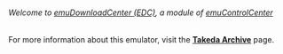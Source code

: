 ###### Welcome to [emuDownloadCenter (EDC)](https://github.com/PhoenixInteractiveNL/emuDownloadCenter/wiki/), a module of [emuControlCenter](https://github.com/PhoenixInteractiveNL/emuControlCenter/wiki/)

For more information about this emulator, visit the [**Takeda Archive**](https://github.com/PhoenixInteractiveNL/emuDownloadCenter/wiki/Emulator-takeda#menu) page.

